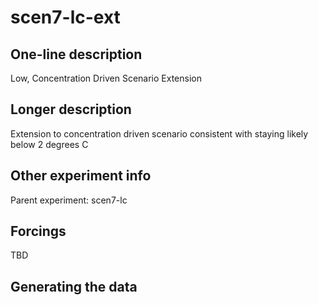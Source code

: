 <!--- This file contains a number of sections -->
<!--- They are bounded by comments like this -->
<!--- Do not edit these sections by hand -->
<!--- Start title -->
# scen7-lc-ext
<!--- End title -->

## One-line description

<!--- Start one-line-description -->
Low, Concentration Driven Scenario Extension
<!--- End one-line-description -->

## Longer description

<!--- Start longer-description -->
Extension to concentration driven scenario consistent with staying likely below 2 degrees C
<!--- End longer-description -->

## Other experiment info

<!--- Start other-experiment-info -->
Parent experiment: scen7-lc
<!--- End other-experiment-info -->

## Forcings

<!--- Start forcings -->
TBD
<!--- End forcings -->

## Generating the data

<!--- TODO: auto-generate this -->
